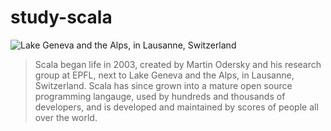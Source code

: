 # study-scala
![Lake Geneva and the Alps, in Lausanne, Switzerland](https://gift-s.kakaocdn.net/dn/gift/etc/lausanne.jpg)


> Scala began life in 2003, created by Martin Odersky and his research group at EPFL, next to Lake Geneva and the Alps, in Lausanne, Switzerland. Scala has since grown into a mature open source programming langauge, used by hundreds and thousands of developers, and is developed and maintained by scores of people all over the world.
